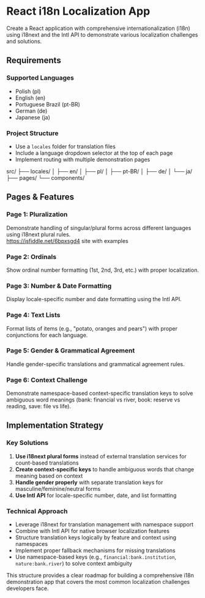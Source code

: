 # React i18n Localization App

Create a React application with comprehensive internationalization (i18n) using i18next and the Intl API to demonstrate various localization challenges and solutions.

## Requirements

### Supported Languages
- Polish (pl)
- English (en) 
- Portuguese Brazil (pt-BR)
- German (de)
- Japanese (ja)

### Project Structure
- Use a `locales` folder for translation files
- Include a language dropdown selector at the top of each page
- Implement routing with multiple demonstration pages

src/
├── locales/
│   ├── en/
│   ├── pl/
│   ├── pt-BR/
│   ├── de/
│   └── ja/
├── pages/
└── components/

## Pages & Features

### Page 1: Pluralization
Demonstrate handling of singular/plural forms across different languages using i18next plural rules.  
https://jsfiddle.net/6bpxsgd4 site with examples

### Page 2: Ordinals  
Show ordinal number formatting (1st, 2nd, 3rd, etc.) with proper localization.

### Page 3: Number & Date Formatting
Display locale-specific number and date formatting using the Intl API.

### Page 4: Text Lists
Format lists of items (e.g., "potato, oranges and pears") with proper conjunctions for each language.

### Page 5: Gender & Grammatical Agreement
Handle gender-specific translations and grammatical agreement rules.

### Page 6: Context Challenge
Demonstrate namespace-based context-specific translation keys to solve ambiguous word meanings (bank: financial vs river, book: reserve vs reading, save: file vs life).

## Implementation Strategy

### Key Solutions
1. **Use i18next plural forms** instead of external translation services for count-based translations
2. **Create context-specific keys** to handle ambiguous words that change meaning based on context
3. **Handle gender properly** with separate translation keys for masculine/feminine/neutral forms
4. **Use Intl API** for locale-specific number, date, and list formatting

### Technical Approach
- Leverage i18next for translation management with namespace support
- Combine with Intl API for native browser localization features
- Structure translation keys logically by feature and context using namespaces
- Implement proper fallback mechanisms for missing translations
- Use namespace-based keys (e.g., `financial:bank.institution`, `nature:bank.river`) to solve context ambiguity

This structure provides a clear roadmap for building a comprehensive i18n demonstration app that covers the most common localization challenges developers face.